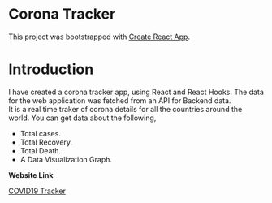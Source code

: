 # Corona Tracker
This project was bootstrapped with [Create React App](https://github.com/facebook/create-react-app).

# Introduction 

I have created a corona tracker app, using React and React Hooks. The data for the web application was fetched from an API for Backend data. </br>
It is a real time traker of corona details for all the countries around the world. You can get data about the following, </br>

- Total cases.
- Total Recovery.
- Total Death.
- A Data Visualization Graph.

**Website Link**

[COVID19 Tracker](https://hiteshsaai.github.io/covid19_corona_tracker/)
